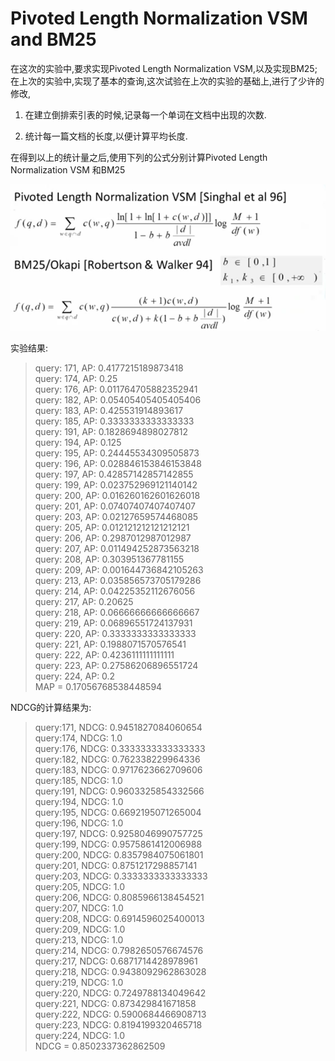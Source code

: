 # Pivoted Length Normalization VSM and BM25

在这次的实验中,要求实现Pivoted Length Normalization VSM,以及实现BM25;
在上次的实验中,实现了基本的查询,这次试验在上次的实验的基础上,进行了少许的修改,

1. 在建立倒排索引表的时候,记录每一个单词在文档中出现的次数.

2. 统计每一篇文档的长度,以便计算平均长度.

在得到以上的统计量之后,使用下列的公式分别计算Pivoted Length Normalization VSM 和BM25

![计算公式](image/vsm.png '计算公式')

实验结果:

> query: 171, AP: 0.4177215189873418  
query: 174, AP: 0.25  
query: 176, AP: 0.011764705882352941  
query: 182, AP: 0.05405405405405406  
query: 183, AP: 0.425531914893617  
query: 185, AP: 0.3333333333333333  
query: 191, AP: 0.1828694898027812  
query: 194, AP: 0.125  
query: 195, AP: 0.24445534309505873  
query: 196, AP: 0.028846153846153848  
query: 197, AP: 0.42857142857142855  
query: 199, AP: 0.023752969121140142  
query: 200, AP: 0.016260162601626018  
query: 201, AP: 0.07407407407407407  
query: 203, AP: 0.02127659574468085  
query: 205, AP: 0.012121212121212121  
query: 206, AP: 0.2987012987012987  
query: 207, AP: 0.011494252873563218  
query: 208, AP: 0.303951367781155  
query: 209, AP: 0.001644736842105263  
query: 213, AP: 0.035856573705179286  
query: 214, AP: 0.04225352112676056  
query: 217, AP: 0.20625  
query: 218, AP: 0.06666666666666667  
query: 219, AP: 0.06896551724137931  
query: 220, AP: 0.3333333333333333  
query: 221, AP: 0.1988071570576541  
query: 222, AP: 0.4236111111111111  
query: 223, AP: 0.27586206896551724  
query: 224, AP: 0.2  
MAP = 0.17056768538448594  

NDCG的计算结果为:
> query:171, NDCG: 0.9451827084060654  
query:174, NDCG: 1.0  
query:176, NDCG: 0.3333333333333333  
query:182, NDCG: 0.762338229964336  
query:183, NDCG: 0.9717623662709606  
query:185, NDCG: 1.0  
query:191, NDCG: 0.9603325854332566  
query:194, NDCG: 1.0  
query:195, NDCG: 0.6692195071265004  
query:196, NDCG: 1.0  
query:197, NDCG: 0.9258046990757725  
query:199, NDCG: 0.9575861412006988  
query:200, NDCG: 0.8357984075061801  
query:201, NDCG: 0.8751217298857141  
query:203, NDCG: 0.3333333333333333  
query:205, NDCG: 1.0  
query:206, NDCG: 0.8085966138454521  
query:207, NDCG: 1.0  
query:208, NDCG: 0.6914596025400013  
query:209, NDCG: 1.0  
query:213, NDCG: 1.0  
query:214, NDCG: 0.7982650576674576  
query:217, NDCG: 0.6871714428978961  
query:218, NDCG: 0.9438092962863028  
query:219, NDCG: 1.0  
query:220, NDCG: 0.7249788134049642  
query:221, NDCG: 0.873429841671858  
query:222, NDCG: 0.5900684466908713  
query:223, NDCG: 0.8194199320465718  
query:224, NDCG: 1.0  
NDCG = 0.8502337362862509  

